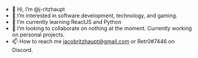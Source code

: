 - 👋 Hi, I’m @j-ritzhaupt
- 👀 I’m interested in software development, technology, and gaming.
- 🌱 I’m currently learning ReactJS and Python
- 💞️ I’m looking to collaborate on nothing at the moment. Currently working on personal projects.
- 📫 How to reach me jacobritzhaupt@gmail.com or Retr0#7446 on Discord.

<!---
j-ritzhaupt/j-ritzhaupt is a ✨ special ✨ repository because its `README.md` (this file) appears on your GitHub profile.
You can click the Preview link to take a look at your changes.
--->
